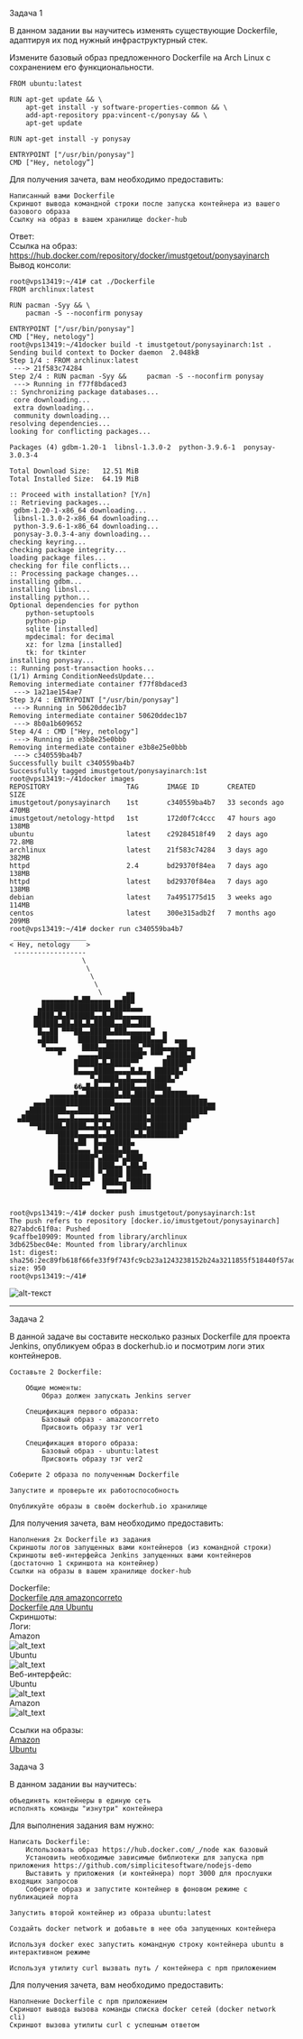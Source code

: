 Задача 1

В данном задании вы научитесь изменять существующие Dockerfile, адаптируя их под нужный инфраструктурный стек.

Измените базовый образ предложенного Dockerfile на Arch Linux c сохранением его функциональности.

```
FROM ubuntu:latest

RUN apt-get update && \
    apt-get install -y software-properties-common && \
    add-apt-repository ppa:vincent-c/ponysay && \
    apt-get update
 
RUN apt-get install -y ponysay

ENTRYPOINT ["/usr/bin/ponysay"]
CMD ["Hey, netology”]
```

Для получения зачета, вам необходимо предоставить:

    Написанный вами Dockerfile
    Скриншот вывода командной строки после запуска контейнера из вашего базового образа
    Ссылку на образ в вашем хранилище docker-hub
Ответ:  
Ссылка на образ: https://hub.docker.com/repository/docker/imustgetout/ponysayinarch  
Вывод консоли:
```
root@vps13419:~/41# cat ./Dockerfile 
FROM archlinux:latest

RUN pacman -Syy && \
    pacman -S --noconfirm ponysay
 
ENTRYPOINT ["/usr/bin/ponysay"]
CMD ["Hey, netology"]
root@vps13419:~/41docker build -t imustgetout/ponysayinarch:1st .
Sending build context to Docker daemon  2.048kB
Step 1/4 : FROM archlinux:latest
 ---> 21f583c74284
Step 2/4 : RUN pacman -Syy &&     pacman -S --noconfirm ponysay
 ---> Running in f77f8bdaced3
:: Synchronizing package databases...
 core downloading...
 extra downloading...
 community downloading...
resolving dependencies...
looking for conflicting packages...

Packages (4) gdbm-1.20-1  libnsl-1.3.0-2  python-3.9.6-1  ponysay-3.0.3-4

Total Download Size:   12.51 MiB
Total Installed Size:  64.19 MiB

:: Proceed with installation? [Y/n] 
:: Retrieving packages...
 gdbm-1.20-1-x86_64 downloading...
 libnsl-1.3.0-2-x86_64 downloading...
 python-3.9.6-1-x86_64 downloading...
 ponysay-3.0.3-4-any downloading...
checking keyring...
checking package integrity...
loading package files...
checking for file conflicts...
:: Processing package changes...
installing gdbm...
installing libnsl...
installing python...
Optional dependencies for python
    python-setuptools
    python-pip
    sqlite [installed]
    mpdecimal: for decimal
    xz: for lzma [installed]
    tk: for tkinter
installing ponysay...
:: Running post-transaction hooks...
(1/1) Arming ConditionNeedsUpdate...
Removing intermediate container f77f8bdaced3
 ---> 1a21ae154ae7
Step 3/4 : ENTRYPOINT ["/usr/bin/ponysay"]
 ---> Running in 50620ddec1b7
Removing intermediate container 50620ddec1b7
 ---> 8b0a1b609652
Step 4/4 : CMD ["Hey, netology"]
 ---> Running in e3b8e25e0bbb
Removing intermediate container e3b8e25e0bbb
 ---> c340559ba4b7
Successfully built c340559ba4b7
Successfully tagged imustgetout/ponysayinarch:1st
root@vps13419:~/41docker images
REPOSITORY                   TAG       IMAGE ID       CREATED          SIZE
imustgetout/ponysayinarch    1st       c340559ba4b7   33 seconds ago   470MB
imustgetout/netology-httpd   1st       172d0f7c4ccc   47 hours ago     138MB
ubuntu                       latest    c29284518f49   2 days ago       72.8MB
archlinux                    latest    21f583c74284   3 days ago       382MB
httpd                        2.4       bd29370f84ea   7 days ago       138MB
httpd                        latest    bd29370f84ea   7 days ago       138MB
debian                       latest    7a4951775d15   3 weeks ago      114MB
centos                       latest    300e315adb2f   7 months ago     209MB
root@vps13419:~/41# docker run c340559ba4b7
 __________________ 
< Hey, netology    >
 ------------------ 
                  \                                
                   \                               
                    \                              
                     \                             
                      \      ▄▄                    
        ▄▄▄▄▄▄▄▄█▄██▄▄▄▄▄ ▄▄███                    
       ▄█████████████████▄████▄▄▄                  
      ▄████▄█▄███████▄▄█▄███▄▄▄▄▄▄▄                
      ██████▄██▄██▄█▄█████▄▄██▄▄███                
       █▄▄██ ▀▀▀██▄▄█████▄███▄▄▄▄▄▄█  ▄            
       ▄████     ███████▄▄▄▄▄▄█████▄▄▄█  ▄▄▄       
        ▀▄▄▄▄▄    ████▄▄████████▄▀▀███▄▄▄▄██▄▄     
            ▀    ▄▄▄▄▄███████████▀ ▀▀▀ ▄████▄█     
                ██████▄█▄█████▀▀      ██████▀      
                █▄▄▄▄█████▄▄▄▄█▄█▄▄ ██████▄▀       
                    ▀▄█████▄▄█▄▄▄▄█▄████▄▀         
                ��▄█▄█▄▄▄█▄████▄▄▄█████▄            
          ▄▄▄▄▄▄█▄▄████████▄██▄█████▄▄██████▄▄▄    
      ▄▄▄█████████████████▄▄▄▄█████▄█████████████▄▄
    ▄█████████▄▄▄████████▄███████████████████████▀▀
  ▄█████████▄▄▄█▄▄▄▄▄█▄▄▄█████████▄██████████▀▀    
     ▀▀██████▄█████▄▄█▄█▄█████████▄█████████       
         ▀▀▀█████▄▄▄▄█▄▄█▄█████▄█▄████████▀        
            ████▄██  █▄▄██████▄                    
            █████▄▄▄ █▄████▄██▄▄                   
            █████████▀▄████▀▄████                  
            █████████ ████▄▄▀▄██▄█                 
          █▄▄▄███████ ▀▄████ ████▄▄                
          ██▄██▄██▄▄▀  ████▄▄▀█████                
           ▀▀▀▀▀▀▀     ▀▄▄▄▄█ ▀▀▀▀▀                
                                                   

root@vps13419:~/41# docker push imustgetout/ponysayinarch:1st
The push refers to repository [docker.io/imustgetout/ponysayinarch]
827abdc61f0a: Pushed 
9caffbe10909: Mounted from library/archlinux 
3db625bec04e: Mounted from library/archlinux 
1st: digest: sha256:2ec89fb618f66fe33f9f743fc9cb23a1243238152b24a3211855f518440f57ad size: 950
root@vps13419:~/41# 
```

 ![alt-текст](https://github.com/andrey-tyumin/netology-virt-db-terraform-hw/blob/main/05-virt-04-docker-practical-skills/ponysay.png)
 
---

Задача 2

В данной задаче вы составите несколько разных Dockerfile для проекта Jenkins, опубликуем образ в dockerhub.io и посмотрим логи этих контейнеров.

    Составьте 2 Dockerfile:

        Общие моменты:
            Образ должен запускать Jenkins server

        Спецификация первого образа:
            Базовый образ - amazoncorreto
            Присвоить образу тэг ver1

        Спецификация второго образа:
            Базовый образ - ubuntu:latest
            Присвоить образу тэг ver2

    Соберите 2 образа по полученным Dockerfile

    Запустите и проверьте их работоспособность

    Опубликуйте образы в своём dockerhub.io хранилище

Для получения зачета, вам необходимо предоставить:

    Наполнения 2х Dockerfile из задания
    Скриншоты логов запущенных вами контейнеров (из командной строки)
    Скриншоты веб-интерфейса Jenkins запущенных вами контейнеров (достаточно 1 скриншота на контейнер)
    Ссылки на образы в вашем хранилище docker-hub
    
Dockerfile:  
[Dockerfile для amazoncorreto](https://github.com/andrey-tyumin/netology-virt-db-terraform-hw/blob/main/05-virt-04-docker-practical-skills/dockerfile_amazon)  
[Dockerfile для Ubuntu](https://github.com/andrey-tyumin/netology-virt-db-terraform-hw/blob/main/05-virt-04-docker-practical-skills/dockerfile_ubuntu)  
Скриншоты:  
Логи:  
Amazon  
![alt_text](https://github.com/andrey-tyumin/netology-virt-db-terraform-hw/blob/main/05-virt-04-docker-practical-skills/amazon_log.png)  
Ubuntu  
![alt_text](https://github.com/andrey-tyumin/netology-virt-db-terraform-hw/blob/main/05-virt-04-docker-practical-skills/ubuntu_logs.png)  
Веб-интерфейс:  
Ubuntu  
![alt_text](https://github.com/andrey-tyumin/netology-virt-db-terraform-hw/blob/main/05-virt-04-docker-practical-skills/ubuntu_jenkins.png)  
Amazon  
![alt_text](https://github.com/andrey-tyumin/netology-virt-db-terraform-hw/blob/main/05-virt-04-docker-practical-skills/amazon_jenkins.png)  

Ссылки на образы:  
[Amazon](https://hub.docker.com/repository/docker/imustgetout/jenkyamazon)  
[Ubuntu](https://hub.docker.com/repository/docker/imustgetout/jenkyubuntu)  

Задача 3

В данном задании вы научитесь:

    объединять контейнеры в единую сеть
    исполнять команды "изнутри" контейнера

Для выполнения задания вам нужно:

    Написать Dockerfile:
        Использовать образ https://hub.docker.com/_/node как базовый
        Установить необходимые зависимые библиотеки для запуска npm приложения https://github.com/simplicitesoftware/nodejs-demo
        Выставить у приложения (и контейнера) порт 3000 для прослушки входящих запросов
        Соберите образ и запустите контейнер в фоновом режиме с публикацией порта

    Запустить второй контейнер из образа ubuntu:latest

    Создайть docker network и добавьте в нее оба запущенных контейнера

    Используя docker exec запустить командную строку контейнера ubuntu в интерактивном режиме

    Используя утилиту curl вызвать путь / контейнера с npm приложением

Для получения зачета, вам необходимо предоставить:

    Наполнение Dockerfile с npm приложением
    Скриншот вывода вызова команды списка docker сетей (docker network cli)
    Скриншот вызова утилиты curl с успешным ответом

